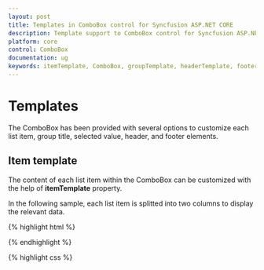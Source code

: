 ```yaml
---
layout: post
title: Templates in ComboBox control for Syncfusion ASP.NET CORE
description: Template support to ComboBox control for Syncfusion ASP.NET CORE
platform: core
control: ComboBox
documentation: ug
keywords: itemTemplate, ComboBox, groupTemplate, headerTemplate, footerTemplate, noRecordsTemplate, actionFailureTemplate
---
```


# Templates

The ComboBox has been provided with several options to customize each list item, group title, selected value, header, and footer elements. 

## Item template

The content of each list item within the ComboBox can be customized with the help of **itemTemplate** property.

In the following sample, each list item is splitted into two columns to display the relevant data.



{% highlight html %}
<div class="frame">
        <div class="control">
                 <ej-combo-box id="selectCountry" datasource="(IEnumerable<empList>)ViewBag.datasource" placeholder="Select a country" width="100%" item-template="<div><img class='eimg' src='../images/combobox/${eimg}.png' alt='employee'/><div class='ename'> ${text} </div><div class='temp'> ${country} </div></div>">
                <e-combo-box-fields text="text" />
            </ej-combo-box>
        </div>
    </div>
{% endhighlight %}

{% highlight css %}
    <style>
        
        .ename {
            font-weight: bold;
            display: block !important;
            opacity: .87;
        }
        
        .tempName {
            padding: 5px 42px;
            opacity: .87;
        }
        
        .temp {
            margin-top: -15px;
            opacity: .54;
        }
        
        .eimg {
            border-radius: 50%;
            padding: 10px 16px;
            width: 40px;
            height: 40px;
            float: left;
        }
        
        .tempImg {
            padding-bottom: 3px;
            border-radius: 50%;
            float: left;
        }
        
        .e-dropdownbase .e-list-item * {
            display: block;
        }
    </style>

{% endhighlight %}


Output for item template combobox control is as follows.


![](Combobox_templates_images/item_template.png)

## Group template

The group header title with appropriate sub-items are categorized that is customized with the help of the **groupTemplate** property. This template is common for both inline and floating group header template.

In the following sample, employees are grouped according to their city.


{%  highlight html %}

<div class="frame">
        <div class="control">
             <ej-combo-box id="selectCountry" datasource="(IEnumerable<empList>)ViewBag.datasource" placeholder="Select a country" width="100%" item-template="<div><img class='eimg' src='../images/combobox/${eimg}.png' alt='employee'/><div class='ename'> ${text} </div><div class='temp'> ${country} </div></div>" group-template="<strong>${country}</strong>">
                <e-combo-box-fields text="text" group-by="country"/>
            </ej-combo-box>
        </div>
    </div>

{% endhighlight %}

{% highlight css %}

    <style>
        
        .ename {
            font-weight: bold;
            display: block !important;
            opacity: .87;
        }
        
        .tempName {
            padding: 5px 42px;
            opacity: .87;
        }
        
        .temp {
            margin-top: -15px;
            opacity: .54;
        }
        
        .eimg {
            border-radius: 50%;
            padding: 10px 16px;
            width: 40px;
            height: 40px;
            float: left;
        }
        
        .tempImg {
            padding-bottom: 3px;
            border-radius: 50%;
            float: left;
        }
        
        .e-dropdownbase .e-list-item * {
            display: block;
        }
    </style>
{% endhighlight %}

Output for group template combobox control is as follows.


![](Combobox_templates_images/group_template.png)


## Header template

The header element is shown statically at the top of the popup list items within the ComboBox, and any custom element can be placed as a header element using the **headerTemplate** property.

In the following sample, the list items and its headers are designed, and displayed as two columns similar to the multiple columns of the grid.


{% highlight html %}

<div class="frame">
        <div class="control">
            <ej-combo-box id="selectCountry" datasource="(IEnumerable<empList>)ViewBag.datasource" placeholder="Select a country" width="100%" header-template="<div class='head'>  Photo  <span style='padding-left:42px'> Contact Info </span></div>" item-template="<div><img class='eimg' src='../images/combobox/${eimg}.png' alt='employee'/><div class='ename'> ${text} </div><div class='temp'> ${country} </div></div>" footer-template="<div class='Foot'> Total Items Count: 5 </div>">
                <e-combo-box-fields text="text" />
            </ej-combo-box>
        </div>
    </div>

{% endhighlight %}

{% highlight css %}

    <style>
         .head {
            background-color: #a9a9a9;
            height: 30px;
            font-weight: bold;
            padding: 14px 0 0 20px;
        }
        
        
        .ename {
            font-weight: bold;
            display: block !important;
            opacity: .87;
        }
        
        .tempName {
            padding: 5px 42px;
            opacity: .87;
        }
        
        .temp {
            margin-top: -15px;
            opacity: .54;
        }
        
        .eimg {
            border-radius: 50%;
            padding: 10px 16px;
            width: 40px;
            height: 40px;
            float: left;
        }
        
        .tempImg {
            padding-bottom: 3px;
            border-radius: 50%;
            float: left;
        }
        
        .e-dropdownbase .e-list-item * {
            display: block;
        }
    </style>
{% endhighlight %}


Output for item template combobox control is as follows.


![](Combobox_templates_images/header_template.png)

## Footer template

The ComboBox has an option to show a footer element at the bottom of the list items in the popup list. Here, you can place any custom element as a footer element by using the **footerTemplate** property.

In the following sample, footer element displays the total number of list items present in the ComboBox.

{% highlight html %}

<div class="frame">
        <div class="control">
             <ej-combo-box id="selectCountry" datasource="(IEnumerable<empList>)ViewBag.datasource" placeholder="Select a country" width="100%" item-template="<div><img class='eimg' src='../images/combobox/${eimg}.png' alt='employee'/><div class='ename'> ${text} </div><div class='temp'> ${country} </div></div>" footer-template="<div class='Foot'> Total Items Count: 5 </div>">
                <e-combo-box-fields text="text" />
            </ej-combo-box>
        </div>
    </div>

{% endhighlight %}

{% highlight css %}

    <style>
        
        .Foot {
            background-color: #dadada;
            vertical-align: middle;
            padding: 16px;
            font-weight: bold;
        }

        .ename {
            font-weight: bold;
            display: block !important;
            opacity: .87;
        }
        
        .tempName {
            padding: 5px 42px;
            opacity: .87;
        }
        
        .temp {
            margin-top: -15px;
            opacity: .54;
        }
        
        .eimg {
            border-radius: 50%;
            padding: 10px 16px;
            width: 40px;
            height: 40px;
            float: left;
        }
        
        .tempImg {
            padding-bottom: 3px;
            border-radius: 50%;
            float: left;
        }
        
        .e-dropdownbase .e-list-item * {
            display: block;
        }
    </style>

{% endhighlight %}

Output for footer template combobox control is as follows.


![](Combobox_templates_images/footer_template.png)

## No records template

The ComboBox is provided with support to custom design the popup list content when no data is found and no matches found on search with the help of the **noRecordsTemplate** property.

In the following sample, popup list content displays the notification of no data available.



{%  highlight html %}
<div class="frame">
        <div class="control">
            <ej-combo-box id="searchCustomer" query="ej.Query().from('Suppliers').select('SupplierID', 'ContactName').take(0)" no-records-template="<span class='norecord'> NO DATA AVAILABLE</span>" placeholder="Select a customer" width="100%">
                <e-datamanager url="//js.syncfusion.com/ejServices/wcf/NorthWind.svc/" offline="false" cross-domain="true"></e-datamanager>
                <e-combo-box-fields text="ContactName" value="SupplierID" />
            </ej-combo-box>
        </div>
    </div>

{% endhighlight %}

{% highlight c# %}

public ActionResult Databindingremote()
        {
            return View();
        }

{% endhighlight %}

Output for no records template combobox control is as follows.


![](Combobox_templates_images/no_records_template.png)

## Action failure template

There is also an option to custom design the popup list content when the data fetch request fails at the remote server. This can be achieved by using the **actionFailureTemplate** property.

In the following sample, when the data fetch request fails, the ComboBox displays the notification as Data fetch get fails.

{%  highlight html %}
<div class="frame">
        <div class="control">
             <ej-combo-box id="searchCustomer" query="ej.Query().from('Suppliers').select('SupplierID', 'ContactName')" .action-failure-template="<span class='action-failure'>Data fetch get fails</span>" placeholder="Select a customer" width="100%">
                <e-datamanager url="//js.syncfusion.com/ej/ej/ejServices/wcf/NorthWind.svc/" offline="false" cross-domain="true"></e-datamanager>
                <e-combo-box-fields text="ContactName" value="SupplierID" />
            </ej-combo-box>
            </ej-combo-box>
        </div>
    </div>

{% endhighlight %}

{% highlight c# %}

public ActionResult Databindingremote()
        {
            return View();
        }

{% endhighlight %}
